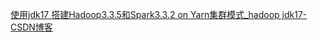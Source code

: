 [使用jdk17 搭建Hadoop3.3.5和Spark3.3.2 on Yarn集群模式_hadoop jdk17-CSDN博客](https://blog.csdn.net/qq_37354060/article/details/130100293)